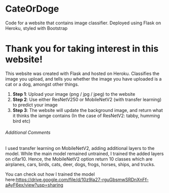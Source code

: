 # CateOrDoge
Code for a website that contains image classifier. Deployed using Flask on Heroku, styled with Bootstrap

<h1>Thank you for taking interest in this website! </h1> 

This website was created with Flask and hosted on Heroku. Classifies the image you upload, and tells you whether the image you have uploaded is a cat or a dog, amongst other things. 
<ol>
  <li><strong>Step 1</strong>: Upload your image (png / jpg / jpeg) to the website</li>
  <li><strong>Step 2</strong>: Use either ResNetV250 or MobileNetV2 (with transfer learning) to predict your image </li>
  <li><strong>Step 3</strong>: The website will update the background image, and return what it thinks the iamge contains (In the case of ResNetV2: tabby, humming bird etc)</li>
</ol>

<h6>Additional Comments</h6> 
I used transfer learning on MobileNetV2, adding additional layers to the model. While the main model remained untrained, I trained the added layers on cifar10. 
Hence, the MobileNetV2 option return 10 classes which are airplanes, cars, birds, cats, deer, dogs, frogs, horses, ships, and trucks. 

You can check out how I trained the model here:https://drive.google.com/file/d/10z9Ia27-rguGbsmwSRDnXnFf-aAyF6ex/view?usp=sharing 
